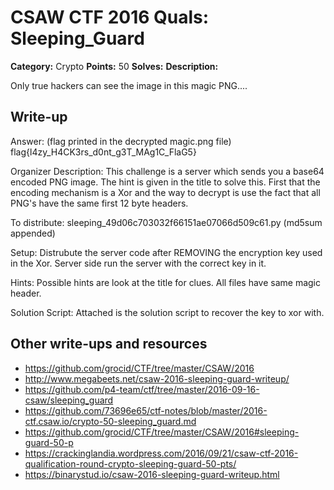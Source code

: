 # CSAW CTF 2016 Quals: Sleeping_Guard

**Category:** Crypto
**Points:** 50
**Solves:**
**Description:**

Only true hackers can see the image in this magic PNG.... 

## Write-up

Answer: 
(flag printed in the decrypted magic.png file)
flag{l4zy_H4CK3rs_d0nt_g3T_MAg1C_FlaG5}

Organizer Description:
    This challenge is a server which sends you a base64 encoded PNG image. The hint is given in the title to solve this. First that the encoding mechanism is a Xor and the way to decrypt is use the fact that all PNG's have the same first 12 byte headers. 

To distribute:
    sleeping_49d06c703032f66151ae07066d509c61.py  (md5sum appended)

Setup:
    Distrubute the server code after REMOVING the encryption key used in the Xor.
    Server side run the server with the correct key in it.

Hints:
    Possible hints are look at the title for clues. All files have same magic header.

Solution Script:
    Attached is the solution script to recover the key to xor with.

## Other write-ups and resources

* https://github.com/grocid/CTF/tree/master/CSAW/2016
* http://www.megabeets.net/csaw-2016-sleeping-guard-writeup/
* https://github.com/p4-team/ctf/tree/master/2016-09-16-csaw/sleeping_guard
* https://github.com/73696e65/ctf-notes/blob/master/2016-ctf.csaw.io/crypto-50-sleeping_guard.md
* https://github.com/grocid/CTF/tree/master/CSAW/2016#sleeping-guard-50-p
* https://crackinglandia.wordpress.com/2016/09/21/csaw-ctf-2016-qualification-round-crypto-sleeping-guard-50-pts/
* https://binarystud.io/csaw-2016-sleeping-guard-writeup.html
